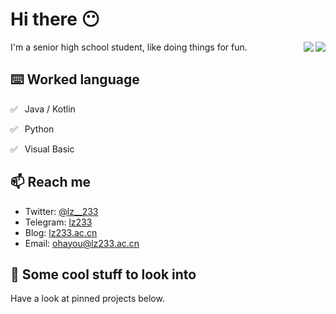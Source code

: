 # Hi there 😶

<div align="right">
  <img align="right" src="https://github-readme-stats.vercel.app/api?username=lz233&show_icons=true&count_private=true&icon_color=eed0d2&text_color=24292e&bg_color=ffffff&title_color=eed0d2&hide_title=true" />
  <img align="right" src="https://github-readme-stats.vercel.app/api/top-langs/?username=lz233&layout=compact&icon_color=eed0d2&text_color=24292e&bg_color=ffffff&title_color=eed0d2&hide_title=true" />
</div>

I'm a senior high school student, like doing things for fun.

## ⌨️ Worked language

✅ ⁠ ⁢⁣⁡⁠ Java / Kotlin

✅ ⁠ ⁢⁣⁡⁠ Python

✅ ⁠ ⁢⁣⁡⁠ Visual Basic

## 📫 Reach me

- Twitter: [@lz__233](https://twitter.com/lz__233)
- Telegram: [lz233](https://t.me/lz233)
- Blog: [lz233.ac.cn](https://lz233.ac.cn/)
- Email: [ohayou@lz233.ac.cn](mailto:ohayou@lz233.ac.cn)

## 👀 Some cool stuff to look into

Have a look at pinned projects below.
